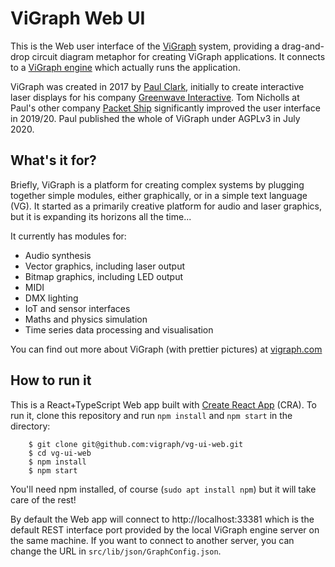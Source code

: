 # ViGraph Web UI

This is the Web user interface of the [ViGraph](https://vigraph.com) system, providing a drag-and-drop circuit diagram metaphor for creating ViGraph applications.  It connects to a [ViGraph engine](https://github.com/vigraph/vg-server) which actually runs the application.

ViGraph was created in 2017 by [Paul Clark](https://sandtreader.com), initially to create interactive laser displays for his company [Greenwave Interactive](https://greenwaveinteractive.com).  Tom Nicholls at Paul's other company [Packet Ship](https://www.packetship.com) significantly improved the user interface in 2019/20.  Paul published the whole of ViGraph under AGPLv3 in July 2020.

## What's it for?

Briefly, ViGraph is a platform for creating complex systems by plugging together simple modules, either graphically, or in a simple text language (VG).  It started as a primarily creative platform for audio and laser graphics, but it is expanding its horizons all the time...

It currently has modules for:

* Audio synthesis
* Vector graphics, including laser output
* Bitmap graphics, including LED output
* MIDI
* DMX lighting
* IoT and sensor interfaces
* Maths and physics simulation
* Time series data processing and visualisation

You can find out more about ViGraph (with prettier pictures) at [vigraph.com](https://vigraph.com)

## How to run it

This is a React+TypeScript Web app built with [Create React App](https://create-react-app.dev/) (CRA).  To run it, clone this repository and run `npm install` and `npm start` in the directory:

        $ git clone git@github.com:vigraph/vg-ui-web.git
        $ cd vg-ui-web
        $ npm install
        $ npm start

You'll need npm installed, of course (`sudo apt install npm`) but it will take care of the rest!

By default the Web app will connect to http://localhost:33381 which is the default REST interface port provided by the local ViGraph engine server on the same machine.  If you want to connect to another server, you can change the URL in `src/lib/json/GraphConfig.json`.

